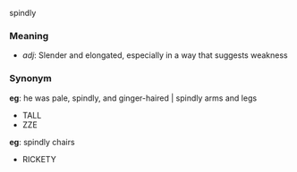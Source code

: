 spindly
### Meaning
+ _adj_: Slender and elongated, especially in a way that suggests weakness

### Synonym

__eg__: he was pale, spindly, and ginger-haired | spindly arms and legs

+ TALL
+ ZZE

__eg__: spindly chairs

+ RICKETY


